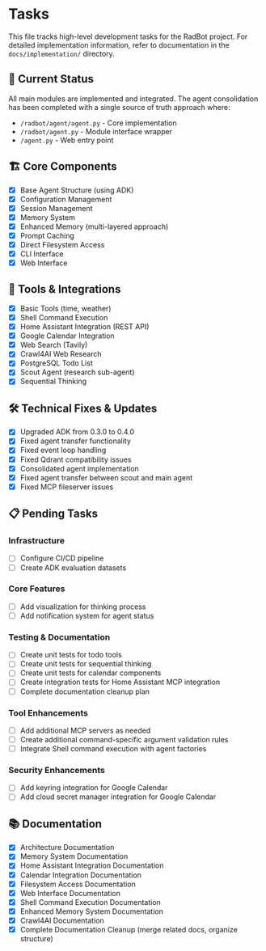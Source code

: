 # Tasks

This file tracks high-level development tasks for the RadBot project. For detailed implementation information, refer to documentation in the `docs/implementation/` directory.

## 🔄 Current Status

All main modules are implemented and integrated. The agent consolidation has been completed with a single source of truth approach where:
- `/radbot/agent/agent.py` - Core implementation 
- `/radbot/agent.py` - Module interface wrapper
- `/agent.py` - Web entry point

## 🏗️ Core Components

- [x] Base Agent Structure (using ADK)
- [x] Configuration Management
- [x] Session Management
- [x] Memory System
- [x] Enhanced Memory (multi-layered approach)
- [x] Prompt Caching
- [x] Direct Filesystem Access
- [x] CLI Interface
- [x] Web Interface

## 🧰 Tools & Integrations

- [x] Basic Tools (time, weather)
- [x] Shell Command Execution
- [x] Home Assistant Integration (REST API)
- [x] Google Calendar Integration
- [x] Web Search (Tavily)
- [x] Crawl4AI Web Research
- [x] PostgreSQL Todo List
- [x] Scout Agent (research sub-agent)
- [x] Sequential Thinking

## 🛠️ Technical Fixes & Updates

- [x] Upgraded ADK from 0.3.0 to 0.4.0
- [x] Fixed agent transfer functionality
- [x] Fixed event loop handling
- [x] Fixed Qdrant compatibility issues
- [x] Consolidated agent implementation
- [x] Fixed agent transfer between scout and main agent
- [x] Fixed MCP fileserver issues

## 📋 Pending Tasks

### Infrastructure
- [ ] Configure CI/CD pipeline
- [ ] Create ADK evaluation datasets

### Core Features
- [ ] Add visualization for thinking process
- [ ] Add notification system for agent status

### Testing & Documentation
- [ ] Create unit tests for todo tools
- [ ] Create unit tests for sequential thinking
- [ ] Create unit tests for calendar components
- [ ] Create integration tests for Home Assistant MCP integration
- [ ] Complete documentation cleanup plan

### Tool Enhancements
- [ ] Add additional MCP servers as needed
- [ ] Create additional command-specific argument validation rules
- [ ] Integrate Shell command execution with agent factories

### Security Enhancements
- [ ] Add keyring integration for Google Calendar
- [ ] Add cloud secret manager integration for Google Calendar

## 📚 Documentation

- [x] Architecture Documentation
- [x] Memory System Documentation
- [x] Home Assistant Integration Documentation
- [x] Calendar Integration Documentation
- [x] Filesystem Access Documentation
- [x] Web Interface Documentation
- [x] Shell Command Execution Documentation
- [x] Enhanced Memory System Documentation
- [x] Crawl4AI Documentation
- [x] Complete Documentation Cleanup (merge related docs, organize structure)